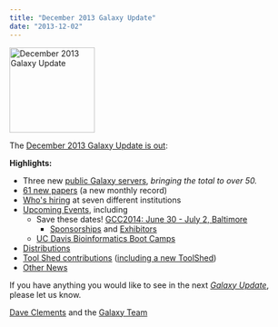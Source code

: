 ```yaml
---
title: "December 2013 Galaxy Update"
date: "2013-12-02"
---
```

<div class='right'><a href='/src/galaxy-updates/2013-11/index.md'><img src="/src/images/logos/GalaxyUpdate200.png" alt="December 2013 Galaxy Update" width=150 /></a></div>

The [December 2013 Galaxy Update is out](/src/galaxy-updates/2013-12/index.md):

**Highlights:**
* Three new [public Galaxy servers](/src/galaxy-updates/2013-12/index.md#50-public-servers), *bringing the total to over 50.* 
* [61 new papers](/src/galaxy-updates/2013-12/index.md#new-papers) (a new monthly record)
* [Who's hiring](/src/galaxy-updates/2013-12/index.md#whos-hiring) at seven different institutions
* [Upcoming Events](/src/galaxy-updates/2013-12/index.md#events), including
  * Save these dates! [GCC2014: June 30 - July 2, Baltimore](/src/galaxy-updates/2013-12/index.md#gcc2014-june-30---july-2-baltimore)
    * [Sponsorships](/src/galaxy-updates/2013-12/index.md#sponsorships) and [Exhibitors](/src/galaxy-updates/2013-12/index.md#exhibitors) 
  * [UC Davis Bioinformatics Boot Camps](/src/galaxy-updates/2013-12/index.md#uc-davis-bioinformatics-boot-camps)
* [Distributions](/src/galaxy-updates/2013-12/index.md#galaxy-distributions)
* [Tool Shed contributions](/src/galaxy-updates/2013-12/index.md#toolshed-contributions) ([including a new ToolShed](/src/galaxy-updates/2013-12/index.md#new-public-toolsheds))
* [Other News](/src/galaxy-updates/2013-12/index.md#other-news)

If you have anything you would like to see in the next *[Galaxy Update](/src/galaxy-updates/index.md)*, please let us know.

[Dave Clements](/people/dave-clements/index.md) and the [Galaxy Team](/src/galaxy-team/)
